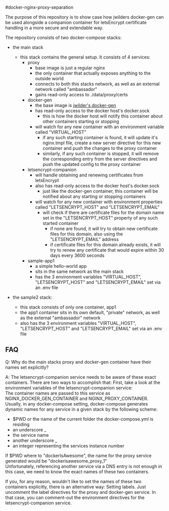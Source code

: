 #docker-nginx-proxy-separation

The purpose of this repository is to show case how jwilders docker-gen can be used alongside a companion container for letsEncrypt certificate handling in a more secure and extendable way.

The repository consists of two docker-compose stacks:
* the main stack
    * this stack contains the general setup. It consists of 4 services:
        * proxy
            * base image is just a regular nginx
            * the only container that actually exposes anything to the outside world
            * connects to both this stacks network, as well as an external network called "ambassador"
            * gains read-only access to ./data/proxy/certs
        * docker-gen
            * the base image is [jwilder's docker-gen](https://github.com/jwilder/docker-gen)
            * has read-only access to the docker host's docker.sock
                * this is how the docker host will notify this container about other containers starting or stopping
            * will watch for any new container with an environment variable called "VIRTUAL_HOST"
                * if any such starting container is found, it will update it's nginx.tmpl file, create a new server directive for this new container and push the changes to the proxy container
                * similarly, if any such container is stopped, it will remove the corresponding entry from the server directives and push the updated config to the proxy container
        * letsencrypt-companion
            * will handle obtaining and renewing certificates from letsEncrypt
            * also has read-only access to the docker host's docker.sock
                * just like the docker-gen container, this container will be notified about any starting or stopping containers
            * will watch for any new container with environment properties called "LETSENCRYPT_HOST" and "LETSENCRYPT_EMAIL"
                * will check if there are certificate files for the domain name set in the "LETSENCRYPT_HOST" property of any such started container
                    * if none are found, it will try to obtain new certificate files for this domain, also using the "LETSENCRYPT_EMAIL" address
                    * if certificate files for this domain already exists, it will try to renew any certificate that would expire within 30 days every 3600 seconds
        * sample-app1
            * a simple hello-world app
            * sits in the same network as the main stack
            * has the 3 environment variables "VIRTUAL_HOST", "LETSENCRYPT_HOST" and "LETSENCRYPT_EMAIL" set via an .env file
            
* the sample2 stack:
    * this stack consists of only one container, app1
    * the app1 container sits in its own default, "private" network, as well as the external "ambassador" network
    * also has the 3 environment variables "VIRTUAL_HOST", "LETSENCRYPT_HOST" and "LETSENCRYPT_EMAIL" set via an .env file
    
## FAQ
Q: Why do the main stacks proxy and docker-gen container have their names set explicitly?

A: The letsencrypt-companion service needs to be aware of these exact containers. There are two ways to accomplish that:
First, take a look at the environment variables of the letsencrypt-companion service:<br>
The container names are passed to this service as NGINX_DOCKER_GEN_CONTAINER and NGINX_PROXY_CONTAINER. <br>
Usually, in any docker-compose setting, docker-compose generates dynamic names for any service in a given stack by the following scheme:
* $PWD or the name of the current folder the docker-compose.yml is residing
* an underscore _
* the service name
* another underscore _
* an integer representing the services instance number

If $PWD where to "dockerIsAwesome", the name for the proxy service generated would be "dockerisawesome_proxy_1"<br>
Unfortunately, referencing another service via a DNS entry is not enough in this case, we need to know the exact names of these two containers.

If you, for any reason, wouldn't like to set the names of these two containers explicitly, there is an alternative way: Setting labels. Just uncomment the label directives for the proxy and docker-gen service. In that case, you can comment-out the environment directives for the letsencrypt-companion service. 
            
                